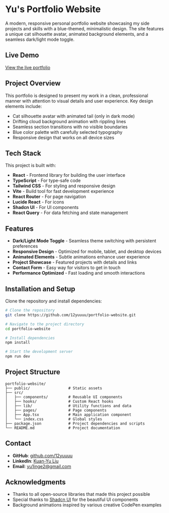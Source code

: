 
# Yu's Portfolio Website

A modern, responsive personal portfolio website showcasing my side projects and skills with a blue-themed, minimalistic design. The site features a unique cat silhouette avatar, animated background elements, and a seamless dark/light mode toggle.

## Live Demo

[View the live portfolio](https://lovable.dev/projects/bd81f198-4e25-426e-80ab-29f680411790)

## Project Overview

This portfolio is designed to present my work in a clean, professional manner with attention to visual details and user experience. Key design elements include:

- Cat silhouette avatar with animated tail (only in dark mode)
- Drifting cloud background animation with rippling lines
- Seamless section transitions with no visible boundaries
- Blue color palette with carefully selected typography
- Responsive design that works on all device sizes

## Tech Stack

This project is built with:

- **React** - Frontend library for building the user interface
- **TypeScript** - For type-safe code
- **Tailwind CSS** - For styling and responsive design
- **Vite** - Build tool for fast development experience
- **React Router** - For page navigation
- **Lucide React** - For icons
- **Shadcn UI** - For UI components
- **React Query** - For data fetching and state management

## Features

- **Dark/Light Mode Toggle** - Seamless theme switching with persistent preferences
- **Responsive Design** - Optimized for mobile, tablet, and desktop devices
- **Animated Elements** - Subtle animations enhance user experience
- **Project Showcase** - Featured projects with details and links
- **Contact Form** - Easy way for visitors to get in touch
- **Performance Optimized** - Fast loading and smooth interactions

## Installation and Setup

Clone the repository and install dependencies:

```bash
# Clone the repository
git clone https://github.com/12yuuuu/portfolio-website.git

# Navigate to the project directory
cd portfolio-website

# Install dependencies
npm install

# Start the development server
npm run dev
```

## Project Structure

```
portfolio-website/
├── public/                 # Static assets
├── src/
│   ├── components/         # Reusable UI components
│   ├── hooks/              # Custom React hooks
│   ├── lib/                # Utility functions and data
│   ├── pages/              # Page components
│   ├── App.tsx             # Main application component
│   └── index.css           # Global styles
├── package.json            # Project dependencies and scripts
└── README.md               # Project documentation
```

## Contact

- **GitHub**: [github.com/12yuuuu](https://github.com/12yuuuu)
- **LinkedIn**: [Kuan-Yu Liu](https://www.linkedin.com/in/kuan-yu-liu-b24962301/)
- **Email**: [yu1inge2@gmail.com](mailto:yu1inge2@gmail.com)

## Acknowledgments

- Thanks to all open-source libraries that made this project possible
- Special thanks to [Shadcn UI](https://ui.shadcn.com/) for the beautiful UI components
- Background animations inspired by various creative CodePen examples
